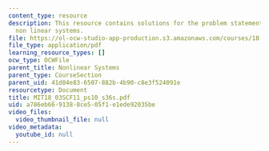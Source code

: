 ```yaml
---
content_type: resource
description: This resource contains solutions for the problem statements related to
  non linear systems.
file: https://ol-ocw-studio-app-production.s3.amazonaws.com/courses/18-03sc-differential-equations-fall-2011/a786eb6691388ce505f1e1ede92035be_MIT18_03SCF11_ps10_s36s.pdf
file_type: application/pdf
learning_resource_types: []
ocw_type: OCWFile
parent_title: Nonlinear Systems
parent_type: CourseSection
parent_uid: 41d04e83-6507-882b-4b90-c8e3f524091e
resourcetype: Document
title: MIT18_03SCF11_ps10_s36s.pdf
uid: a786eb66-9138-8ce5-05f1-e1ede92035be
video_files:
  video_thumbnail_file: null
video_metadata:
  youtube_id: null
---
```

